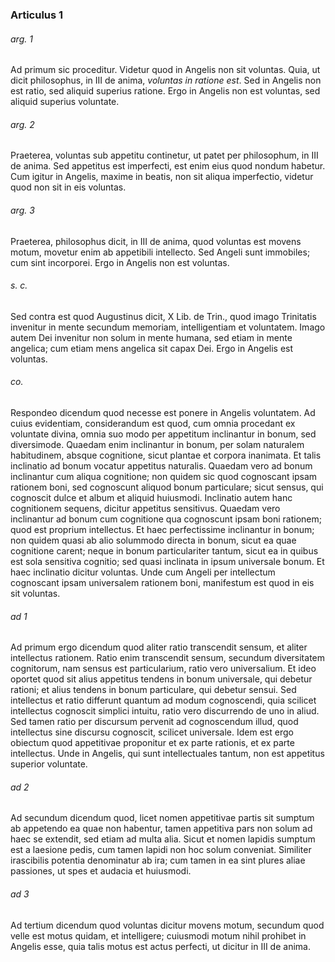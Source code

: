 ### Articulus 1

###### arg. 1
Ad primum sic proceditur. Videtur quod in Angelis non sit voluntas. Quia, ut dicit philosophus, in III de anima, *voluntas in ratione est*. Sed in Angelis non est ratio, sed aliquid superius ratione. Ergo in Angelis non est voluntas, sed aliquid superius voluntate.

###### arg. 2
Praeterea, voluntas sub appetitu continetur, ut patet per philosophum, in III de anima. Sed appetitus est imperfecti, est enim eius quod nondum habetur. Cum igitur in Angelis, maxime in beatis, non sit aliqua imperfectio, videtur quod non sit in eis voluntas.

###### arg. 3
Praeterea, philosophus dicit, in III de anima, quod voluntas est movens motum, movetur enim ab appetibili intellecto. Sed Angeli sunt immobiles; cum sint incorporei. Ergo in Angelis non est voluntas.

###### s. c.
Sed contra est quod Augustinus dicit, X Lib. de Trin., quod imago Trinitatis invenitur in mente secundum memoriam, intelligentiam et voluntatem. Imago autem Dei invenitur non solum in mente humana, sed etiam in mente angelica; cum etiam mens angelica sit capax Dei. Ergo in Angelis est voluntas.

###### co.
Respondeo dicendum quod necesse est ponere in Angelis voluntatem. Ad cuius evidentiam, considerandum est quod, cum omnia procedant ex voluntate divina, omnia suo modo per appetitum inclinantur in bonum, sed diversimode. Quaedam enim inclinantur in bonum, per solam naturalem habitudinem, absque cognitione, sicut plantae et corpora inanimata. Et talis inclinatio ad bonum vocatur appetitus naturalis. Quaedam vero ad bonum inclinantur cum aliqua cognitione; non quidem sic quod cognoscant ipsam rationem boni, sed cognoscunt aliquod bonum particulare; sicut sensus, qui cognoscit dulce et album et aliquid huiusmodi. Inclinatio autem hanc cognitionem sequens, dicitur appetitus sensitivus. Quaedam vero inclinantur ad bonum cum cognitione qua cognoscunt ipsam boni rationem; quod est proprium intellectus. Et haec perfectissime inclinantur in bonum; non quidem quasi ab alio solummodo directa in bonum, sicut ea quae cognitione carent; neque in bonum particulariter tantum, sicut ea in quibus est sola sensitiva cognitio; sed quasi inclinata in ipsum universale bonum. Et haec inclinatio dicitur voluntas. Unde cum Angeli per intellectum cognoscant ipsam universalem rationem boni, manifestum est quod in eis sit voluntas.

###### ad 1
Ad primum ergo dicendum quod aliter ratio transcendit sensum, et aliter intellectus rationem. Ratio enim transcendit sensum, secundum diversitatem cognitorum, nam sensus est particularium, ratio vero universalium. Et ideo oportet quod sit alius appetitus tendens in bonum universale, qui debetur rationi; et alius tendens in bonum particulare, qui debetur sensui. Sed intellectus et ratio differunt quantum ad modum cognoscendi, quia scilicet intellectus cognoscit simplici intuitu, ratio vero discurrendo de uno in aliud. Sed tamen ratio per discursum pervenit ad cognoscendum illud, quod intellectus sine discursu cognoscit, scilicet universale. Idem est ergo obiectum quod appetitivae proponitur et ex parte rationis, et ex parte intellectus. Unde in Angelis, qui sunt intellectuales tantum, non est appetitus superior voluntate.

###### ad 2
Ad secundum dicendum quod, licet nomen appetitivae partis sit sumptum ab appetendo ea quae non habentur, tamen appetitiva pars non solum ad haec se extendit, sed etiam ad multa alia. Sicut et nomen lapidis sumptum est a laesione pedis, cum tamen lapidi non hoc solum conveniat. Similiter irascibilis potentia denominatur ab ira; cum tamen in ea sint plures aliae passiones, ut spes et audacia et huiusmodi.

###### ad 3
Ad tertium dicendum quod voluntas dicitur movens motum, secundum quod velle est motus quidam, et intelligere; cuiusmodi motum nihil prohibet in Angelis esse, quia talis motus est actus perfecti, ut dicitur in III de anima.

